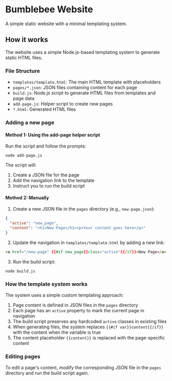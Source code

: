 # Bumblebee Website

A simple static website with a minimal templating system.

## How it works

The website uses a simple Node.js-based templating system to generate static HTML files.

### File Structure

- `templates/template.html`: The main HTML template with placeholders
- `pages/*.json`: JSON files containing content for each page
- `build.js`: Node.js script to generate HTML files from templates and page data
- `add-page.js`: Helper script to create new pages
- `*.html`: Generated HTML files

### Adding a new page

#### Method 1: Using the add-page helper script

Run the script and follow the prompts:

```
node add-page.js
```

The script will:
1. Create a JSON file for the page
2. Add the navigation link to the template
3. Instruct you to run the build script

#### Method 2: Manually

1. Create a new JSON file in the `pages` directory (e.g., `new-page.json`):

```json
{
  "active": "new_page",
  "content": "<h1>New Page</h1><p>Your content goes here</p>"
}
```

2. Update the navigation in `templates/template.html` by adding a new link:

```html
<a href="/new-page" {{#if new_page}}class="active"{{/if}}>New Page</a>
```

3. Run the build script:

```
node build.js
```

### How the template system works

The system uses a simple custom templating approach:

1. Page content is defined in JSON files in the `pages` directory
2. Each page has an `active` property to mark the current page in navigation
3. The build script preserves any hardcoded `active` classes in existing files
4. When generating files, the system replaces `{{#if var}}content{{/if}}` with the content when the variable is true
5. The content placeholder `{{content}}` is replaced with the page-specific content

### Editing pages

To edit a page's content, modify the corresponding JSON file in the `pages` directory and run the build script again.